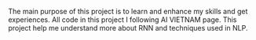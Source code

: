 The main purpose of this project is to learn and enhance my skills and get experiences. All code in this project I following AI VIETNAM page. This project help me understand more about RNN and techniques used in NLP.
